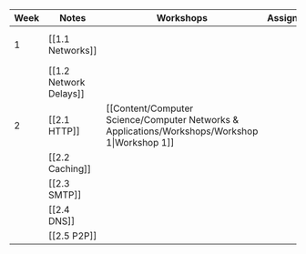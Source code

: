 
| Week | Notes                  | Workshops                                                                                      | Assignments | Labs                                | Notes          |
| ---- | ---------------------- | ---------------------------------------------------------------------------------------------- | ----------- | ----------------------------------- | -------------- |
| 1    | [[1.1 Networks]]       |                                                                                                |             | [[Quiz 1 - Intro to Wireshark.pdf]] |                |
|      | [[1.2 Network Delays]] |                                                                                                |             |                                     |                |
| 2    | [[2.1 HTTP]]           | [[Content/Computer Science/Computer Networks & Applications/Workshops/Workshop 1\|Workshop 1]] |             | [[Quiz 2 - HTTP.pdf]]               |                |
|      | [[2.2 Caching]]        |                                                                                                |             |                                     |                |
|      | [[2.3 SMTP]]           |                                                                                                |             |                                     | Not Examinable |
|      | [[2.4 DNS]]            |                                                                                                |             |                                     |                |
|      | [[2.5 P2P]]            |                                                                                                |             |                                     |                |


